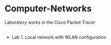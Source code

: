 # Computer-Networks
Laboratory works in the Cisco Packet Tracer</br></br>
- Lab 1. Local network with WLAN configuration
